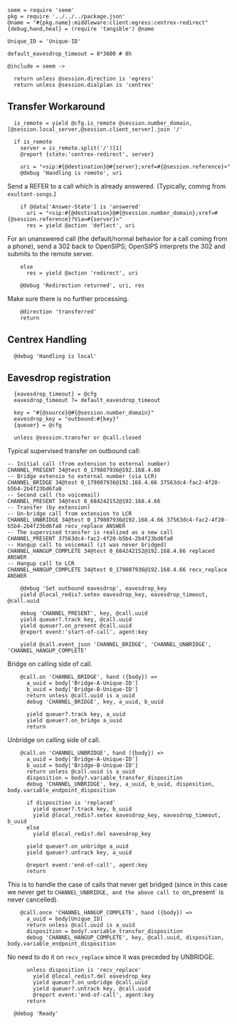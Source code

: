     seem = require 'seem'
    pkg = require '../../../package.json'
    @name = "#{pkg.name}:middleware:client:egress:centrex-redirect"
    {debug,hand,heal} = (require 'tangible') @name

    Unique_ID = 'Unique-ID'

    default_eavesdrop_timeout = 8*3600 # 8h

    @include = seem ->

      return unless @session.direction is 'egress'
      return unless @session.dialplan is 'centrex'

Transfer Workaround
-------------------

      is_remote = yield @cfg.is_remote @session.number_domain, [@session.local_server,@session.client_server].join '/'

      if is_remote
        server = is_remote.split('/')[1]
        @report {state:'centrex-redirect', server}

        uri = "<sip:#{@destination}@#{server};xref=#{@session.reference}>"
        @debug 'Handling is remote', uri

Send a REFER to a call which is already answered. (Typically, coming from `exultant-songs`.)

        if @data['Answer-State'] is 'answered'
          uri = "<sip:#{@destination}@#{@session.number_domain};xref=#{@session.reference}?Via=#{server}>"
          res = yield @action 'deflect', uri

For an unanswered call (the default/normal behavior for a call coming from a phone),
send a 302 back to OpenSIPS; OpenSIPS interprets the 302 and submits to the remote server.

        else
          res = yield @action 'redirect', uri

        @debug 'Redirection returned', uri, res

Make sure there is no further processing.

        @direction 'transferred'
        return

Centrex Handling
----------------

      @debug 'Handling is local'

Eavesdrop registration
----------------------

      {eavesdrop_timeout} = @cfg
      eavesdrop_timeout ?= default_eavesdrop_timeout

      key = "#{@source}@#{@session.number_domain}"
      eavesdrop_key = "outbound:#{key}"
      {queuer} = @cfg

      unless @session.transfer or @call.closed

Typical supervised transfer on outbound call:
```
-- Initial call (from extension to external number)
CHANNEL_PRESENT 34@test 0_179807936@192.168.4.66
-- Bridge extensio to external number (via LCR)
CHANNEL_BRIDGE 34@test 0_179807936@192.168.4.66 37563dc4-fac2-4f20-b5b4-2b4f23bd6fa8
-- Second call (to voicemail)
CHANNEL_PRESENT 34@test 0_684242152@192.168.4.66
-- Transfer (by extension)
-- Un-bridge call from extension to LCR
CHANNEL_UNBRIDGE 34@test 0_179807936@192.168.4.66 37563dc4-fac2-4f20-b5b4-2b4f23bd6fa8 recv_replace ANSWER
-- The supervised transfer is realized as a new call
CHANNEL_PRESENT 37563dc4-fac2-4f20-b5b4-2b4f23bd6fa8
-- Hangup call to voicemail (it was never bridged)
CHANNEL_HANGUP_COMPLETE 34@test 0_684242152@192.168.4.66 replaced ANSWER
-- Hangup call to LCR
CHANNEL_HANGUP_COMPLETE 34@test 0_179807936@192.168.4.66 recv_replace ANSWER
```

        @debug 'Set outbound eavesdrop', eavesdrop_key
        yield @local_redis?.setex eavesdrop_key, eavesdrop_timeout, @call.uuid

        debug 'CHANNEL_PRESENT', key, @call.uuid
        yield queuer?.track key, @call.uuid
        yield queuer?.on_present @call.uuid
        @report event:'start-of-call', agent:key

        yield @call.event_json 'CHANNEL_BRIDGE', 'CHANNEL_UNBRIDGE', 'CHANNEL_HANGUP_COMPLETE'

Bridge on calling side of call.

        @call.on 'CHANNEL_BRIDGE', hand ({body}) =>
          a_uuid = body['Bridge-A-Unique-ID']
          b_uuid = body['Bridge-B-Unique-ID']
          return unless @call.uuid is a_uuid
          debug 'CHANNEL_BRIDGE', key, a_uuid, b_uuid

          yield queuer?.track key, a_uuid
          yield queuer?.on_bridge a_uuid
          return

Unbridge on calling side of call.

        @call.on 'CHANNEL_UNBRIDGE', hand ({body}) =>
          a_uuid = body['Bridge-A-Unique-ID']
          b_uuid = body['Bridge-B-Unique-ID']
          return unless @call.uuid is a_uuid
          disposition = body?.variable_transfer_disposition
          debug 'CHANNEL_UNBRIDGE', key, a_uuid, b_uuid, disposition, body.variable_endpoint_disposition

          if disposition is 'replaced'
            yield queuer?.track key, b_uuid
            yield @local_redis?.setex eavesdrop_key, eavesdrop_timeout, b_uuid
          else
            yield @local_redis?.del eavesdrop_key

          yield queuer?.on_unbridge a_uuid
          yield queuer?.untrack key, a_uuid

          @report event:'end-of-call', agent:key
          return

This is to handle the case of calls that never get bridged (since in this case we never get to `CHANNEL_UNBRIDGE, and the above call to `on_present` is never cancelled).

        @call.once 'CHANNEL_HANGUP_COMPLETE', hand ({body}) =>
          a_uuid = body[Unique_ID]
          return unless @call.uuid is a_uuid
          disposition = body?.variable_transfer_disposition
          debug 'CHANNEL_HANGUP_COMPLETE', key, @call.uuid, disposition, body.variable_endpoint_disposition

No need to do it on `recv_replace` since it was preceded by UNBRIDGE.

          unless disposition is 'recv_replace'
            yield @local_redis?.del eavesdrop_key
            yield queuer?.on_unbridge @call.uuid
            yield queuer?.untrack key, @call.uuid
            @report event:'end-of-call', agent:key
          return

      @debug 'Ready'
